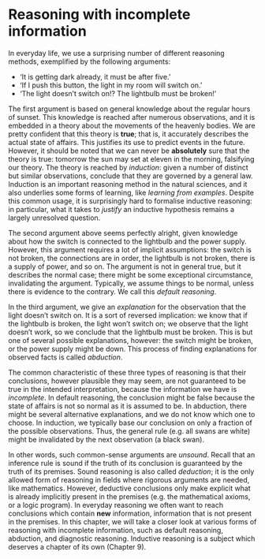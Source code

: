 <!--H2: Chapter 8-->
# Reasoning with incomplete information #

In everyday life, we use a surprising number of different reasoning methods, exemplified by the following arguments:

- &lsquo;It is getting dark already, it must be after five.&rsquo;
- &lsquo;If I push this button, the light in my room will switch on.&rsquo;
- &lsquo;The light doesn&rsquo;t switch on!? The lightbulb must be broken!&rsquo;

The first argument is based on general knowledge about the regular hours of sunset. This knowledge is reached after numerous observations, and it is embedded in a theory about the movements of the heavenly bodies. We are pretty confident that this theory is **true**; that is, it accurately describes the actual state of affairs. This justifies its use to predict events in the future. However, it should be noted that we can never be **absolutely** sure that the theory is true: tomorrow the sun may set at eleven in the morning, falsifying our theory. The theory is reached by *induction*: given a number of distinct but similar observations, conclude that they are governed by a general law. Induction is an important reasoning method in the natural sciences, and it also underlies some forms of learning, like *learning from examples*. Despite this common usage, it is surprisingly hard to formalise inductive reasoning: in particular, what it takes to *justify* an inductive hypothesis remains a largely unresolved question.

The second argument above seems perfectly alright, given knowledge about how the switch is connected to the lightbulb and the power supply. However, this argument requires a lot of implicit assumptions: the switch is not broken, the connections are in order, the lightbulb is not broken, there is a supply of power, and so on. The argument is not in general true, but it describes the normal case; there might be some exceptional circumstance, invalidating the argument. Typically, we assume things to be normal, unless there is evidence to the contrary. We call this *default reasoning*.

In the third argument, we give an *explanation* for the observation that the light doesn&rsquo;t switch on. It is a sort of reversed implication: we know that if the lightbulb is broken, the light won&rsquo;t switch on; we observe that the light doesn&rsquo;t work, so we conclude that the lightbulb must be broken. This is but one of several possible explanations, however: the switch might be broken, or the power supply might be down. This process of finding explanations for observed facts is called *abduction*.

The common characteristic of these three types of reasoning is that their conclusions, however plausible they may seem, are not guaranteed to be true in the intended interpretation, because the information we have is *incomplete*. In default reasoning, the conclusion might be false because the state of affairs is not so normal as it is assumed to be. In abduction, there might be several alternative explanations, and we do not know which one to choose. In induction, we typically base our conclusion on only a fraction of the possible observations. Thus, the general rule (e.g. all swans are white) might be invalidated by the next observation (a black swan).

In other words, such common-sense arguments are *unsound*. Recall that an inference rule is sound if the truth of its conclusion is guaranteed by the truth of its premises. Sound reasoning is also called *deduction*; it is the only allowed form of reasoning in fields where rigorous arguments are needed, like mathematics. However, deductive conclusions only make explicit what is already implicitly present in the premises (e.g. the mathematical axioms, or a logic program). In everyday reasoning we often want to reach conclusions which contain **new** information, information that is not present in the premises. In this chapter, we will take a closer look at various forms of reasoning with incomplete information, such as default reasoning, abduction, and diagnostic reasoning. Inductive reasoning is a subject which deserves a chapter of its own (Chapter 9).
